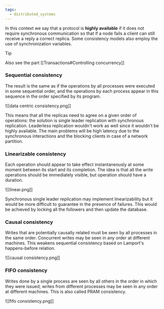 ```yaml
---
tags:
  - distributed_systems
---
```

In this context we say that a protocol is **highly available** if it does not require synchronous communication so that if a node fails a client can still receive a reply a correct replica. Some consistency models also employ the use of synchronization variables.

>[!tip]
>Also see the part [[Transactions#Controlling concurrency]]
### Sequential consistency

The result is the same as if the operations by all processes were executed in some sequential order, and the operations by each process appear in this sequence in the order specified by its program.

![[data centric consistency.png]]

This means that all the replicas need to agree on a given order of operations: the solution is single leader replication with synchronous replication. Leaderless replication wouldn't work as well since it wouldn't be highly available. The main problems will be high latency due to the synchronous interactions and the blocking clients in case of a network partition.
### Linearizable consistency

Each operation should appear to take effect instantaneously at some moment between its start and its completion. The idea is that all the write operations should be immediately visible, but operation should have a duration.

![[linear.png]]

Synchronous single leader replication may implement linearizability but it would be more difficult to guarantee in the presence of failures. This would be achieved by locking all the followers and then update the database.
### Causal consistency

Writes that are potentially causally related must be seen by all processes in the same order. Concurrent writes may be seen in any order at different machines. This weakens sequential consistency based on Lamport's happens-before relation.

![[causal consistency.png]]
### FIFO consistency

Writes done by a single process are seen by all others in the order in which they were issued; writes from different processes may be seen in any order at different machines. This is also called PRAM consistency.

![[fifo consistency.png]]

